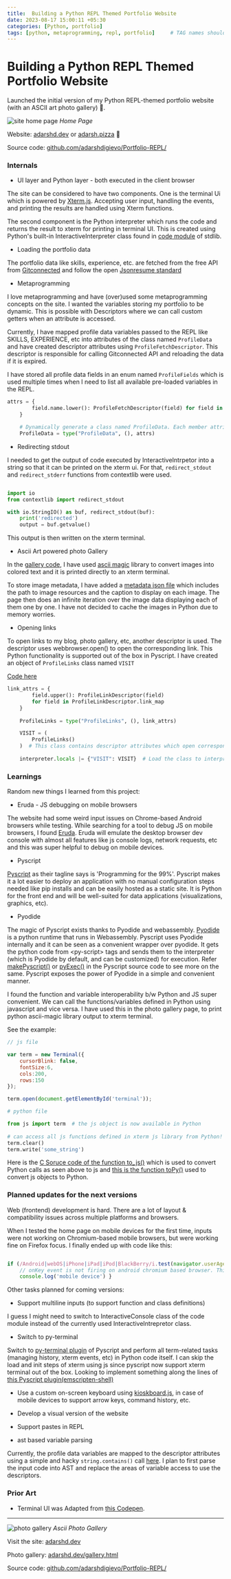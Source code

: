 ```yaml
---
title:  Building a Python REPL Themed Portfolio Website
date: 2023-08-17 15:00:11 +05:30
categories: [Python, portfolio]
tags: [python, metaprogramming, repl, portfolio]     # TAG names should always be lowercase
---
```

# Building a Python REPL Themed Portfolio Website


Launched the initial version of my Python REPL-themed portfolio website (with an ASCII art photo gallery) 🚀.

![site home page](/assets/img/posts/building-a-portfolio-REPL/portfolio-repl-home.png)
_Home Page_


Website: [adarshd.dev](https://adarshd.dev) or [adarsh.pizza](https://adarsh.pizza) 🍕

Source code: [github.com/adarshdigievo/Portfolio-REPL/](https://github.com/adarshdigievo/Portfolio-REPL/)

### Internals

- UI layer and Python layer - both executed in the client browser

The site can be considered to have two components. One is the terminal Ui which is powered by [Xterm.js](https://github.com/xtermjs/xterm.js/). Accepting user input, handling the events, and printing the results are handled using Xterm functions.

The second component is the Python interpreter which runs the code and returns the result to xterm for printing in terminal UI. This is created using Python's built-in InteractiveInterpreter class found in
[code module](https://docs.python.org/3/library/code.html) of stdlib.

- Loading the portfolio data

The portfolio data like skills, experience, etc. are fetched from the free API from [Gitconnected](https://gitconnected.com/) and follow the open [Jsonresume standard](https://jsonresume.org/)

- Metaprogramming

I love metaprogramming and have (over)used some metaprogramming concepts on the site. I wanted the variables storing my portfolio to be dynamic. This is possible with Descriptors where we can call custom getters when an attribute is accessed.

Currently, I have mapped profile data variables passed to the REPL like SKILLS, EXPERIENCE, etc into attributes of the class named `ProfileData` and have created descriptor attributes using `ProfileFetchDescriptor`. This descriptor is responsible for calling Gitconnected API and reloading the data if it is expired.

I have stored all profile data fields in an enum named `ProfileFields` which is used multiple times when I need to list all available pre-loaded variables in the REPL.

```python
attrs = {
        field.name.lower(): ProfileFetchDescriptor(field) for field in ProfileFields
    }

    # Dynamically generate a class named ProfileData. Each member attribute of the class is a descriptor
    ProfileData = type("ProfileData", (), attrs)
```

- Redirecting stdout

I needed to get the output of code executed by InteractiveIntrpetor into a string so that it can be printed on the xterm ui. For that, `redirect_stdout` and `redirect_stderr` functions from contextlib were used.

```python

import io
from contextlib import redirect_stdout

with io.StringIO() as buf, redirect_stdout(buf):
    print('redirected')
    output = buf.getvalue()
```

This output is then written on the xterm terminal.

- Ascii Art powered photo Gallery

In the [gallery code](https://github.com/adarshdigievo/Portfolio-REPL/blob/c6857009255847a8bc507e53a0547a8d45b8c286/scripts/py/gallery.py), I have used [ascii magic](https://pypi.org/project/ascii-magic/) library to convert images into colored text and it is printed directly to an xterm terminal.

To store image metadata, I have added a [metadata json file](https://github.com/adarshdigievo/Portfolio-REPL/blob/c6857009255847a8bc507e53a0547a8d45b8c286/images/image_meta.json) which includes the path to image resources and the caption to display on each image. The page then does an infinite iteration over the image data displaying each of them one by one. I have not decided to cache the images in Python due to memory worries.

- Opening links

To open links to my blog, photo gallery, etc, another descriptor is used. The descriptor uses webbrowser.open() to open the corresponding link. This Python functionality is supported out of the box in Pyscript. I have created an object of `ProfileLinks` class named `VISIT` 

[Code here](https://github.com/adarshdigievo/Portfolio-REPL/blob/8698ba2b1ccf630d14986953cf9b97b7d2ae664a/scripts/py/index.py#L193)
```python
link_attrs = {
        field.upper(): ProfileLinkDescriptor(field)
        for field in ProfileLinkDescriptor.link_map
    }
    
    ProfileLinks = type("ProfileLinks", (), link_attrs)

    VISIT = (
        ProfileLinks()
    )  # This class contains descriptor attributes which open corresponding webpages on access. Ex: VISIT.BLOG
    
    interpreter.locals |= {"VISIT": VISIT}  # Load the class to interpreter locals

```


### Learnings

Random new things I learned from this project:

- Eruda - JS debugging on mobile browsers

The website had some weird input issues on Chrome-based Android browsers while testing. While searching for a tool to debug JS on mobile browsers, I found [Eruda](https://github.com/liriliri/eruda). Eruda will emulate the desktop browser dev console with almost all features like js console logs, network requests, etc and this was super helpful to debug on mobile devices.


- Pyscript

[Pyscript](https://pyscript.net/) as their tagline says is 'Programming for the 99%'. Pyscript makes it a lot easier to deploy an application with no manual configuration steps needed like pip installs and can be easily hosted as a static site. It is Python for the front end and will be well-suited for data applications (visualizations, graphics, etc).

- Pyodide

The magic of Pyscript exists thanks to Pyodide and webassembly.
[Pyodide](https://pyodide.org/en/stable/) is a python runtime that runs in Webassembly. Pyscript uses Pyodide internally and it can be seen as a convenient wrapper over pyodide. It gets the python code from \<py-script> tags and sends them to the interpreter (which is Pyodide by default, and can be customized) for execution. Refer [makePyscript()](https://github.com/pyscript/pyscript/blob/be79f70f664467f0074e44309451e8aba6f84798/pyscriptjs/src/components/pyscript.ts#L6) or [pyExec()](https://github.com/pyscript/pyscript/blob/be79f70f664467f0074e44309451e8aba6f84798/pyscriptjs/src/pyexec.ts) in the Pyscript source code to see more on the same. Pyscript exposes the power of Pyodide in a simple and convenient manner.

I found the function and variable interoperability b/w Python and JS super convenient. We can call the functions/variables defined in Python using javascript and vice versa. I have used this in the photo gallery page, to print python ascii-magic library output to xterm terminal.

See the example:

```javascript
// js file

var term = new Terminal({
    cursorBlink: false,
    fontSize:6,
    cols:200,
    rows:150
});

term.open(document.getElementById('terminal'));

```

```python
# python file

from js import term  # the js object is now available in Python
  
# can access all js functions defined in xterm js library from Python!
term.clear()
term.write('some_string')

```

Here is the [C Soruce code of the function to_js()](https://github.com/pyodide/pyodide/blob/1c765db28fe279fc590bd2d12d530bdded7aad74/src/core/python2js.c#L754) which is used to convert Python calls as seen above to js and [this is the function toPy()](https://github.com/pyodide/pyodide/blob/1c765db28fe279fc590bd2d12d530bdded7aad74/src/js/api.ts#L343) used to convert js objects to Python.



### Planned updates for the next versions

Web (frontend) development is hard. There are a lot of layout & compatibility issues across multiple platforms and browsers.

When I tested the home page on mobile devices for the first time, inputs were not working on Chromium-based mobile browsers, but were working fine on Firefox focus. I finally ended up with code like this:

```javascript

if (/Android|webOS|iPhone|iPad|iPod|BlackBerry/i.test(navigator.userAgent)) {
    // onKey event is not firing on android chromium based browser. This workaround is applied in that case.
    console.log('mobile device') }
```


Other tasks planned for coming versions:

- Support multiline inputs (to support function and class definitions)

I guess I might need to switch to InteractiveConsole class of the code module instead of the currently used InteractiveIntrepretor class.

- Switch to py-terminal

Switch to [py-terminal plugin](https://docs.pyscript.net/latest/reference/plugins/py-terminal.html) of Pyscript and perform all term-related tasks (managing history, xterm events, etc) in Python code itself. I can skip the load and init steps of xterm using js since pyscript now support xterm terminal out of the box.
Looking to implement something along the lines of [this Pyscript plugin(emscripten-shell)](https://github.com/JeffersGlass/emscripten-shell/blob/main/pyxterm/src/interactive.py)

- Use a custom on-screen keyboard using [kioskboard.js](https://github.com/furcan/KioskBoard), in case of mobile devices to support arrow keys, command history, etc.

- Develop a visual version of the website

- Support pastes in REPL

- ast based variable parsing

Currently, the profile data variables are mapped to the descriptor attributes using a simple and hacky `string.contains()` call [here](https://github.com/adarshdigievo/Portfolio-REPL/blob/c6857009255847a8bc507e53a0547a8d45b8c286/scripts/py/index.py#L27). I plan to first parse the input code into AST and replace the areas of variable access to use the descriptors.


### Prior Art

- Terminal UI was Adapted from [this Codepen](https://codepen.io/mwelgharb/pen/qBEpLEe).

---

![photo gallery](/assets/img/posts/building-a-portfolio-REPL/photo-gallery.png)
_Ascii Photo Gallery_

Visit the site: [adarshd.dev](https://adarshd.dev)

Photo gallery: [adarshd.dev/gallery.html](https://adarshd.dev/gallery.html)

Source code: [github.com/adarshdigievo/Portfolio-REPL/](https://github.com/adarshdigievo/Portfolio-REPL/)
